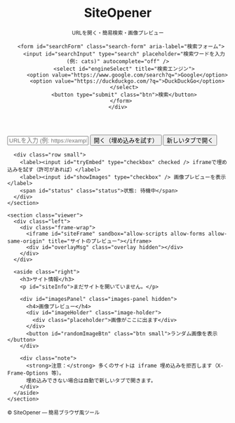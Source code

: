 <!DOCTYPE html>
<html lang="ja">
<head>
  <meta charset="utf-8" />
  <meta name="viewport" content="width=device-width,initial-scale=1" />
  <title>Site Opener — サイトを開けるサイト（検索付き）</title>
  <link rel="stylesheet" href="style.css" />
</head>
<body>
  <header class="header">
    <div class="container header-inner">
      <div class="brand">
        <h1>SiteOpener</h1>
        <small>URLを開く・簡易検索・画像プレビュー</small>
      </div>

      <form id="searchForm" class="search-form" aria-label="検索フォーム">
        <input id="searchInput" type="search" placeholder="検索ワードを入力 (例: cats)" autocomplete="off" />
        <select id="engineSelect" title="検索エンジン">
          <option value="https://www.google.com/search?q=">Google</option>
          <option value="https://duckduckgo.com/?q=">DuckDuckGo</option>
        </select>
        <button type="submit" class="btn">検索</button>
      </form>
    </div>
  </header>

  <main class="container main">
    <section class="controls">
      <div class="row">
        <input id="urlInput" type="text" placeholder="URLを入力 (例: https://example.com または example.com)" />
        <button id="openBtn" class="btn">開く（埋め込みを試す）</button>
        <button id="openNewBtn" class="btn alt">新しいタブで開く</button>
      </div>

      <div class="row small">
        <label><input id="tryEmbed" type="checkbox" checked /> iframeで埋め込みを試す（許可があれば）</label>
        <label><input id="showImages" type="checkbox" /> 画像プレビューを表示</label>
        <span id="status" class="status">状態: 待機中</span>
      </div>
    </section>

    <section class="viewer">
      <div class="left">
        <div class="frame-wrap">
          <iframe id="siteFrame" sandbox="allow-scripts allow-forms allow-same-origin" title="サイトのプレビュー"></iframe>
          <div id="overlayMsg" class="overlay hidden"></div>
        </div>
      </div>

      <aside class="right">
        <h3>サイト情報</h3>
        <p id="siteInfo">まだサイトを開いていません。</p>

        <div id="imagesPanel" class="images-panel hidden">
          <h4>画像プレビュー</h4>
          <div id="imageHolder" class="image-holder">
            <div class="placeholder">画像がここに出ます</div>
          </div>
          <button id="randomImageBtn" class="btn small">ランダム画像を表示</button>
        </div>

        <div class="note">
          <strong>注意：</strong> 多くのサイトは iframe 埋め込みを拒否します（X-Frame-Options 等）。
          埋め込みできない場合は自動で新しいタブで開きます。
        </div>
      </aside>
    </section>
  </main>

  <footer class="footer">
    <div class="container">
      <small>&copy; <span id="year"></span> SiteOpener — 簡易ブラウザ風ツール</small>
    </div>
  </footer>

  <script src="script.js"></script>
</body>
</html>
